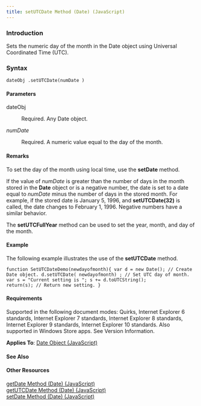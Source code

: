 ```yaml
---
title: setUTCDate Method (Date) (JavaScript)
---
```


### Introduction 

 Sets the numeric day of the month in the Date object using Universal Coordinated Time (UTC).

### Syntax 

```
dateObj .setUTCDate(numDate )
```

#### Parameters 

<div id="sectionSection0" class="section" name="collapseableSection" style="" expanded="true">
  <dl class="authored">
    <dt>
      <span class="parameter" sdata="paramReference" xmlns:util="util">dateObj</span>
    </dt>
    <dd>
      <p xmlns:util="util">
        Required. Any <span sdata="langKeyword" value="Date"><span class="keyword">Date</span></span> object.
      </p>
    </dd>
    <dt>
      <i xmlns:util="util">numDate</i>
    </dt>
    <dd>
      <p xmlns:util="util">
        Required. A numeric value equal to the day of the month.
      </p>
    </dd>
  </dl>
</div>

#### Remarks 

<div id="languageReferenceRemarksSection" class="section" name="collapseableSection" style="">
  <p xmlns:util="util">
    To set the day of the month using local time, use the <b>setDate</b> method.
  </p>
  <p xmlns:util="util">
    If the value of <i>numDate</i> is greater than the number of days in the month stored in the <b>Date</b> object or is a negative number, the date is set to a date equal to <i>numDate</i> minus
    the number of days in the stored month. For example, if the stored date is January 5, 1996, and <b>setUTCDate(32)</b> is called, the date changes to February 1, 1996. Negative numbers have a
    similar behavior.
  </p>
  <p xmlns:util="util">
    The <b>setUTCFullYear</b> method can be used to set the year, month, and day of the month.
  </p>
</div>

#### Example 

<p xmlns:util="util">
  The following example illustrates the use of the <b>setUTCDate</b> method.
</p>

```
function SetUTCDateDemo(newdayofmonth){ var d = new Date(); // Create Date object. d.setUTCDate( newdayofmonth) ; // Set UTC day of month. var s = "Current setting is "; s += d.toUTCString();
return(s); // Return new setting. }
```

#### Requirements 

<div id="requirementsTitleSection" class="section" name="collapseableSection" style="">
  <p xmlns:util="util"></p>
  <p>
    Supported in the following document modes: Quirks, Internet Explorer 6 standards, Internet Explorer 7 standards, Internet Explorer 8 standards, Internet Explorer 9 standards, Internet Explorer 10
    standards. Also supported in Windows Store apps. See Version Information.
  </p>
  <p xmlns:util="util">
    <b>Applies To</b>: <span sdata="link"><a href="ce2202bb-7ec9-4f5a-bf48-3a04feff283e.htm">Date Object (JavaScript)</a></span>
  </p>
</div>

#### See Also 

<div id="seeAlsoSection" class="section" name="collapseableSection" style="">
  <h4 class="subHeading">
    Other Resources
  </h4>
  <div class="seeAlsoStyle">
    <span sdata="link" xmlns:util="util"><a href="67e7f07c-dd46-4b42-82d6-e53e4bd33703.htm">getDate Method (Date) (JavaScript)</a></span>
  </div>
  <div class="seeAlsoStyle">
    <span sdata="link" xmlns:util="util"><a href="9e4c763f-c94c-44c9-9684-cb632d75b62e.htm">getUTCDate Method (Date) (JavaScript)</a></span>
  </div>
  <div class="seeAlsoStyle">
    <span sdata="link" xmlns:util="util"><a href="a84b9b01-a6d0-489f-8a13-e7af9e9630b2.htm">setDate Method (Date) (JavaScript)</a></span>
  </div>
</div>

